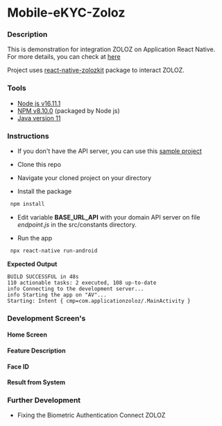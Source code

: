 # Mobile-eKYC-Zoloz

### Description
This is demonstration for integration ZOLOZ on Application React Native. For more details, you can check at [here](https://docs.zoloz.com/zoloz/saas/integration/grv4bb)

Project uses [react-native-zolozkit](https://www.npmjs.com/package/react-native-zolozkit) package to interact ZOLOZ.

### Tools
* [Node js v16.11.1](https://nodejs.org/)
* [NPM v8.10.0](https://www.npmjs.com/) (packaged by Node js)
* [Java version 11](https://openjdk.org/projects/jdk/11/)

### Instructions

* If you don't have the API server, you can use this [sample project](https://github.com/Patrix2001/Web-eKYC-Zoloz)

* Clone this repo

* Navigate your cloned project on your directory

* Install the package

```bash
 npm install
```

* Edit variable **BASE_URL_API** with your domain API server on file *endpoint.js* in the src/constants directory.

* Run the app

```bash
 npx react-native run-android
```

**Expected Output**

```console
BUILD SUCCESSFUL in 48s
110 actionable tasks: 2 executed, 108 up-to-date
info Connecting to the development server...
info Starting the app on "AV"...
Starting: Intent { cmp=com.applicationzoloz/.MainActivity }
```

### Development Screen's

#### Home Screen



#### Feature Description



#### Face ID



#### Result from System




### Further Development

* Fixing the Biometric Authentication Connect ZOLOZ
